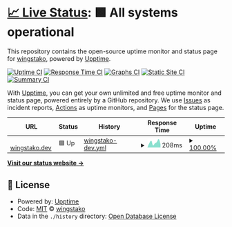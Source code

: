 # [📈 Live Status](https://wingstako.github.io/upptime): <!--live status--> **🟩 All systems operational**

This repository contains the open-source uptime monitor and status page for [wingstako](https://wingstako.github.io/upptime), powered by [Upptime](https://github.com/upptime/upptime).

[![Uptime CI](https://github.com/wingstako/upptime/workflows/Uptime%20CI/badge.svg)](https://github.com/wingstako/upptime/actions?query=workflow%3A%22Uptime+CI%22)
[![Response Time CI](https://github.com/wingstako/upptime/workflows/Response%20Time%20CI/badge.svg)](https://github.com/wingstako/upptime/actions?query=workflow%3A%22Response+Time+CI%22)
[![Graphs CI](https://github.com/wingstako/upptime/workflows/Graphs%20CI/badge.svg)](https://github.com/wingstako/upptime/actions?query=workflow%3A%22Graphs+CI%22)
[![Static Site CI](https://github.com/wingstako/upptime/workflows/Static%20Site%20CI/badge.svg)](https://github.com/wingstako/upptime/actions?query=workflow%3A%22Static+Site+CI%22)
[![Summary CI](https://github.com/wingstako/upptime/workflows/Summary%20CI/badge.svg)](https://github.com/wingstako/upptime/actions?query=workflow%3A%22Summary+CI%22)

With [Upptime](https://upptime.js.org), you can get your own unlimited and free uptime monitor and status page, powered entirely by a GitHub repository. We use [Issues](https://github.com/wingstako/upptime/issues) as incident reports, [Actions](https://github.com/wingstako/upptime/actions) as uptime monitors, and [Pages](https://wingstako.github.io/upptime) for the status page.

<!--start: status pages-->
<!-- This summary is generated by Upptime (https://github.com/upptime/upptime) -->
<!-- Do not edit this manually, your changes will be overwritten -->
<!-- prettier-ignore -->
| URL | Status | History | Response Time | Uptime |
| --- | ------ | ------- | ------------- | ------ |
| <img alt="" src="https://icons.duckduckgo.com/ip3/wingstako.dev.ico" height="13"> [wingstako.dev](https://wingstako.dev) | 🟩 Up | [wingstako-dev.yml](https://github.com/wingstako/upptime/commits/HEAD/history/wingstako-dev.yml) | <details><summary><img alt="Response time graph" src="./graphs/wingstako-dev/response-time-week.png" height="20"> 208ms</summary><br><a href="https://wingstako.github.io/upptime/history/wingstako-dev"><img alt="Response time 137" src="https://img.shields.io/endpoint?url=https%3A%2F%2Fraw.githubusercontent.com%2Fwingstako%2Fupptime%2FHEAD%2Fapi%2Fwingstako-dev%2Fresponse-time.json"></a><br><a href="https://wingstako.github.io/upptime/history/wingstako-dev"><img alt="24-hour response time 111" src="https://img.shields.io/endpoint?url=https%3A%2F%2Fraw.githubusercontent.com%2Fwingstako%2Fupptime%2FHEAD%2Fapi%2Fwingstako-dev%2Fresponse-time-day.json"></a><br><a href="https://wingstako.github.io/upptime/history/wingstako-dev"><img alt="7-day response time 208" src="https://img.shields.io/endpoint?url=https%3A%2F%2Fraw.githubusercontent.com%2Fwingstako%2Fupptime%2FHEAD%2Fapi%2Fwingstako-dev%2Fresponse-time-week.json"></a><br><a href="https://wingstako.github.io/upptime/history/wingstako-dev"><img alt="30-day response time 178" src="https://img.shields.io/endpoint?url=https%3A%2F%2Fraw.githubusercontent.com%2Fwingstako%2Fupptime%2FHEAD%2Fapi%2Fwingstako-dev%2Fresponse-time-month.json"></a><br><a href="https://wingstako.github.io/upptime/history/wingstako-dev"><img alt="1-year response time 147" src="https://img.shields.io/endpoint?url=https%3A%2F%2Fraw.githubusercontent.com%2Fwingstako%2Fupptime%2FHEAD%2Fapi%2Fwingstako-dev%2Fresponse-time-year.json"></a></details> | <details><summary><a href="https://wingstako.github.io/upptime/history/wingstako-dev">100.00%</a></summary><a href="https://wingstako.github.io/upptime/history/wingstako-dev"><img alt="All-time uptime 99.99%" src="https://img.shields.io/endpoint?url=https%3A%2F%2Fraw.githubusercontent.com%2Fwingstako%2Fupptime%2FHEAD%2Fapi%2Fwingstako-dev%2Fuptime.json"></a><br><a href="https://wingstako.github.io/upptime/history/wingstako-dev"><img alt="24-hour uptime 100.00%" src="https://img.shields.io/endpoint?url=https%3A%2F%2Fraw.githubusercontent.com%2Fwingstako%2Fupptime%2FHEAD%2Fapi%2Fwingstako-dev%2Fuptime-day.json"></a><br><a href="https://wingstako.github.io/upptime/history/wingstako-dev"><img alt="7-day uptime 100.00%" src="https://img.shields.io/endpoint?url=https%3A%2F%2Fraw.githubusercontent.com%2Fwingstako%2Fupptime%2FHEAD%2Fapi%2Fwingstako-dev%2Fuptime-week.json"></a><br><a href="https://wingstako.github.io/upptime/history/wingstako-dev"><img alt="30-day uptime 100.00%" src="https://img.shields.io/endpoint?url=https%3A%2F%2Fraw.githubusercontent.com%2Fwingstako%2Fupptime%2FHEAD%2Fapi%2Fwingstako-dev%2Fuptime-month.json"></a><br><a href="https://wingstako.github.io/upptime/history/wingstako-dev"><img alt="1-year uptime 100.00%" src="https://img.shields.io/endpoint?url=https%3A%2F%2Fraw.githubusercontent.com%2Fwingstako%2Fupptime%2FHEAD%2Fapi%2Fwingstako-dev%2Fuptime-year.json"></a></details>

<!--end: status pages-->

[**Visit our status website →**](https://wingstako.github.io/upptime)

## 📄 License

- Powered by: [Upptime](https://github.com/upptime/upptime)
- Code: [MIT](./LICENSE) © [wingstako](https://wingstako.github.io/upptime)
- Data in the `./history` directory: [Open Database License](https://opendatacommons.org/licenses/odbl/1-0/)
